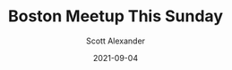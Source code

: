 ---
layout: podcast
title: "Boston Meetup This Sunday"
author: Scott Alexander
description: https://astralcodexten.substack.com/p/boston-meetup-this-sunday
date: 2021-09-04
length: 261613
duration: 65
guid: boston-meetup-this-sunday
---